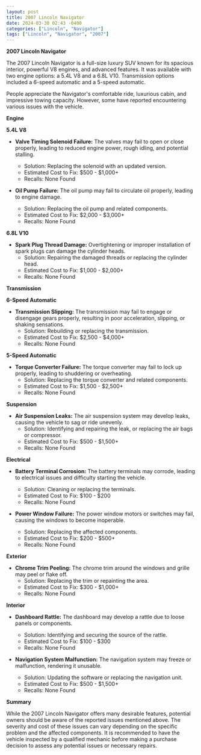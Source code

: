 ```yaml
---
layout: post
title: 2007 Lincoln Navigator
date: 2024-03-30 02:43 -0400
categories: ["Lincoln", "Navigator"]
tags: ["Lincoln", "Navigator", "2007"]
---
```

**2007 Lincoln Navigator**

The 2007 Lincoln Navigator is a full-size luxury SUV known for its spacious interior, powerful V8 engines, and advanced features. It was available with two engine options: a 5.4L V8 and a 6.8L V10. Transmission options included a 6-speed automatic and a 5-speed automatic.

People appreciate the Navigator's comfortable ride, luxurious cabin, and impressive towing capacity. However, some have reported encountering various issues with the vehicle.

**Engine**

**5.4L V8**

* **Valve Timing Solenoid Failure:** The valves may fail to open or close properly, leading to reduced engine power, rough idling, and potential stalling.
    * Solution: Replacing the solenoid with an updated version.
    * Estimated Cost to Fix: $500 - $1,000+
    * Recalls: None Found

* **Oil Pump Failure:** The oil pump may fail to circulate oil properly, leading to engine damage.
    * Solution: Replacing the oil pump and related components.
    * Estimated Cost to Fix: $2,000 - $3,000+
    * Recalls: None Found

**6.8L V10**

* **Spark Plug Thread Damage:** Overtightening or improper installation of spark plugs can damage the cylinder heads.
    * Solution: Repairing the damaged threads or replacing the cylinder head.
    * Estimated Cost to Fix: $1,000 - $2,000+
    * Recalls: None Found

**Transmission**

**6-Speed Automatic**

* **Transmission Slipping:** The transmission may fail to engage or disengage gears properly, resulting in poor acceleration, slipping, or shaking sensations.
    * Solution: Rebuilding or replacing the transmission.
    * Estimated Cost to Fix: $2,500 - $4,000+
    * Recalls: None Found

**5-Speed Automatic**

* **Torque Converter Failure:** The torque converter may fail to lock up properly, leading to shuddering or overheating.
    * Solution: Replacing the torque converter and related components.
    * Estimated Cost to Fix: $1,500 - $2,500+
    * Recalls: None Found

**Suspension**

* **Air Suspension Leaks:** The air suspension system may develop leaks, causing the vehicle to sag or ride unevenly.
    * Solution: Identifying and repairing the leak, or replacing the air bags or compressor.
    * Estimated Cost to Fix: $500 - $1,500+
    * Recalls: None Found

**Electrical**

* **Battery Terminal Corrosion:** The battery terminals may corrode, leading to electrical issues and difficulty starting the vehicle.
    * Solution: Cleaning or replacing the terminals.
    * Estimated Cost to Fix: $100 - $200
    * Recalls: None Found

* **Power Window Failure:** The power window motors or switches may fail, causing the windows to become inoperable.
    * Solution: Replacing the affected components.
    * Estimated Cost to Fix: $200 - $500+
    * Recalls: None Found

**Exterior**

* **Chrome Trim Peeling:** The chrome trim around the windows and grille may peel or flake off.
    * Solution: Replacing the trim or repainting the area.
    * Estimated Cost to Fix: $300 - $1,000+
    * Recalls: None Found

**Interior**

* **Dashboard Rattle:** The dashboard may develop a rattle due to loose panels or components.
    * Solution: Identifying and securing the source of the rattle.
    * Estimated Cost to Fix: $100 - $300
    * Recalls: None Found

* **Navigation System Malfunction:** The navigation system may freeze or malfunction, rendering it unusable.
    * Solution: Updating the software or replacing the navigation unit.
    * Estimated Cost to Fix: $500 - $1,500+
    * Recalls: None Found

**Summary**

While the 2007 Lincoln Navigator offers many desirable features, potential owners should be aware of the reported issues mentioned above. The severity and cost of these issues can vary depending on the specific problem and the affected components. It is recommended to have the vehicle inspected by a qualified mechanic before making a purchase decision to assess any potential issues or necessary repairs.
